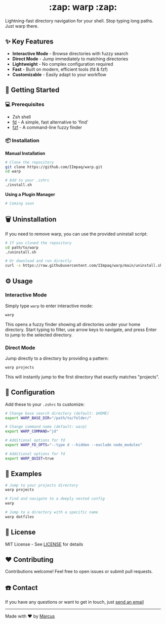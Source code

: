 <h1 align="center">:zap: warp :zap:</h1>

Lightning-fast directory navigation for your shell. Stop typing long paths. Just warp there.

## :sparkles: Key Features

- **Interactive Mode** - Browse directories with fuzzy search
- **Direct Mode** - Jump immediately to matching directories
- **Lightweight** - No complex configuration required
- **Fast** - Built on modern, efficient tools (fd & fzf)
- **Customizable** - Easily adapt to your workflow

## :rocket: Getting Started

### :computer: Prerequisites

- Zsh shell
- [fd](https://github.com/sharkdp/fd) - A simple, fast alternative to 'find'
- [fzf](https://github.com/junegunn/fzf) - A command-line fuzzy finder

### :package: Installation

**Manual Installation**

```bash
# Clone the repository
git clone https://github.com/IImpaq/warp.git
cd warp

# Add to your .zshrc
./install.sh
```

**Using a Plugin Manager**

```bash
# Coming soon
```

## :wastebasket: Uninstallation

If you need to remove warp, you can use the provided uninstall script:

```bash
# If you cloned the repository
cd path/to/warp
./uninstall.sh

# Or download and run directly
curl -s https://raw.githubusercontent.com/IImpaq/warp/main/uninstall.sh | bash
```

## :gear: Usage

### Interactive Mode

Simply type ```warp``` to enter interactive mode:

```bash
warp
```

This opens a fuzzy finder showing all directories under your home directory. Start typing to filter, use arrow keys to navigate, and press Enter to jump to the selected directory.

### Direct Mode

Jump directly to a directory by providing a pattern:

```bash
warp projects
```

This will instantly jump to the first directory that exactly matches "projects".

## :wrench: Configuration

Add these to your ```.zshrc``` to customize:

```bash
# Change base search directory (default: $HOME)
export WARP_BASE_DIR="/path/to/folder/"

# Change command name (default: warp)
export WARP_COMMAND="jd"

# Additional options for fd
export WARP_FD_OPTS="--type d --hidden --exclude node_modules"

# Additional options for fd
export WARP_QUIET=true
```

## :art: Examples

```bash
# Jump to your projects directory
warp projects

# Find and navigate to a deeply nested config
warp

# Jump to a directory with a specific name
warp dotfiles
```

## :page_facing_up: License

MIT License - See [LICENSE](LICENSE) for details

## :heart: Contributing

Contributions welcome! Feel free to open issues or submit pull requests.

## :telephone: Contact
If you have any questions or want to get in touch, just [send an email](mailto:iimpaq@proton.me)

---
Made with :heart: by [Marcus](https://www.gugacs.me/)
